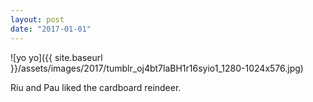 ```yaml
---
layout: post
date: "2017-01-01"
---
```


![yo yo]({{ site.baseurl }}/assets/images/2017/tumblr_oj4bt7laBH1r16syio1_1280-1024x576.jpg)

Riu and Pau liked the cardboard reindeer.
